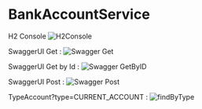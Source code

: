 # BankAccountService
H2 Console 
![H2Console](https://user-images.githubusercontent.com/86847138/198698222-ce00748d-859a-475c-bd88-dd875e8a55c9.PNG)



SwaggerUI Get : 
![Swagger Get](https://user-images.githubusercontent.com/86847138/198698554-26e408cf-02bb-4307-b914-ea5b8ed25b46.PNG)


SwaggerUI Get by Id : 
![Swagger GetByID](https://user-images.githubusercontent.com/86847138/198698581-d7e0f4f0-1c60-4599-baae-d4d6b4689774.PNG)


SwaggerUI Post : 
![Swagger Post](https://user-images.githubusercontent.com/86847138/198698604-8d31c06f-0b8c-4ff6-ab74-e689aad8f09a.PNG)


TypeAccount?type=CURRENT_ACCOUNT : 
![findByType](https://user-images.githubusercontent.com/86847138/198698689-531ac324-84cd-4f83-acb2-6cde412bc641.PNG)

